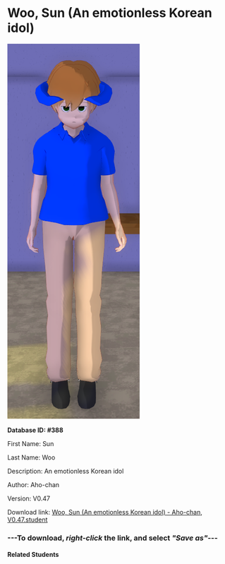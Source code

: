 # Woo, Sun (An emotionless Korean idol)

<img src="Files/Woo, Sun (An emotionless Korean idol).png" title="Woo, Sun (An emotionless Korean idol) - Aho-chan, V0.47">

**Database ID: #388**

First Name: Sun

Last Name: Woo

Description: An emotionless Korean idol

Author: Aho-chan

Version: V0.47

Download link: <a href="https://raw.githubusercontent.com/Arbiter1223/Daigaku-Gurashi-Custom-Students/master/Students/Files/Woo%2C%20Sun%20(An%20emotionless%20Korean%20idol)%20-%20Aho-chan%2C%20V0.47.student">Woo, Sun (An emotionless Korean idol) - Aho-chan, V0.47.student</a>

### ---**To download, _right-click_ the link, and select _"Save as"_**---

#### Related Students

